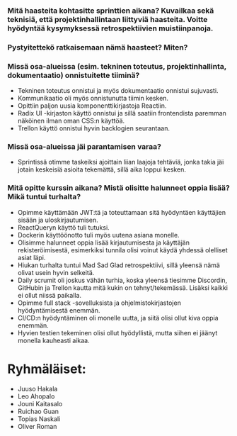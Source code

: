 ### Mitä haasteita kohtasitte sprinttien aikana? Kuvailkaa sekä teknisiä, että projektinhallintaan liittyviä haasteita. Voitte hyödyntää kysymyksessä retrospektiivien muistiinpanoja.

### Pystyitettekö ratkaisemaan nämä haasteet? Miten?

### Missä osa-alueissa (esim. tekninen toteutus, projektinhallinta, dokumentaatio) onnistuitette tiiminä?
- Tekninen toteutus onnistui ja myös dokumentaatio onnistui sujuvasti.
-  Kommunikaatio oli myös onnistunutta tiimin kesken.
-  Opittiin paljon uusia komponenttikirjastoja Reactiin.
-  Radix UI -kirjaston käyttö onnistui ja sillä saatiin frontendista paremman näköinen ilman oman CSS:n käyttöä.
-  Trellon käyttö onnistui hyvin backlogien seurantaan.

### Missä osa-alueissa jäi parantamisen varaa?
- Sprintissä otimme taskeiksi ajoittain liian laajoja tehtäviä, jonka takia jäi jotain keskeisiä asioita tekemättä, sillä aika loppui kesken.

### Mitä opitte kurssin aikana? Mistä olisitte halunneet oppia lisää? Mikä tuntui turhalta?
- Opimme käyttämään JWT:tä ja toteuttamaan sitä hyödyntäen käyttäjien sisään ja uloskirjautumisen.
- ReactQueryn käyttö tuli tutuksi.
- Dockerin käyttöönotto tuli myös uutena asiana monelle.
- Olisimme halunneet oppia lisää kirjautumisesta ja käyttäjän rekisteröimisestä, esimerkiksi tunnila olisi voinut käydä yhdessä olelliset asiat läpi.
- Hiukan turhalta tuntui Mad Sad Glad retrospektiivi, sillä yleensä nämä olivat usein hyvin selkeitä.
- Daily scrumit oli joskus vähän turhia, koska yleensä tiesimme Discordin, GitHubin ja Trellon kautta mitä kukin on tehnyt/tekemässä. Lisäksi kaikki ei ollut niissä paikalla.
- Opimme full stack -sovelluksista ja ohjelmistokirjastojen hyödyntämisestä enemmän.
- CI/CD:n hyödyntäminen oli monelle uutta, ja siitä olisi ollut kiva oppia enemmän.
- Hyvien testien tekeminen olisi ollut hyödyllistä, mutta siihen ei jäänyt monella kauheasti aikaa.


# Ryhmäläiset:

- Juuso Hakala
- Leo Ahopalo
- Jouni Kaitasalo
- Ruichao Guan
- Topias Naskali
- Oliver Roman
